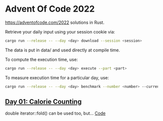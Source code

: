 # Advent Of Code 2022

https://adventofcode.com/2022 solutions in Rust.

Retrieve your daily input using your session cookie via:
```sh
cargo run --release -- --day <day> download --session <session>
```
The data is put in data/ and used directly at compile time.

To compute the  execution time, use:
```sh
cargo run --release -- --day <day> execute --part <part>
```

To measure execution time for a particular day, use:
```sh
cargo run --release -- --day <day> benchmark --number <number> --current
```

## [Day 01: Calorie Counting](https://adventofcode.com/2022/day/1)

double iterator::fold() can be used too, but…
[Code](./src/solutions/day01.rs)
